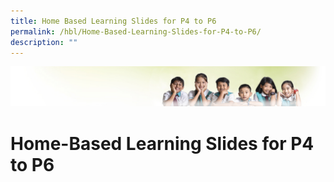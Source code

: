 ```yaml
---
title: Home Based Learning Slides for P4 to P6
permalink: /hbl/Home-Based-Learning-Slides-for-P4-to-P6/
description: ""
---
```

![](/images/Banner.jpg)

Home-Based Learning Slides for P4 to P6
=======================================

